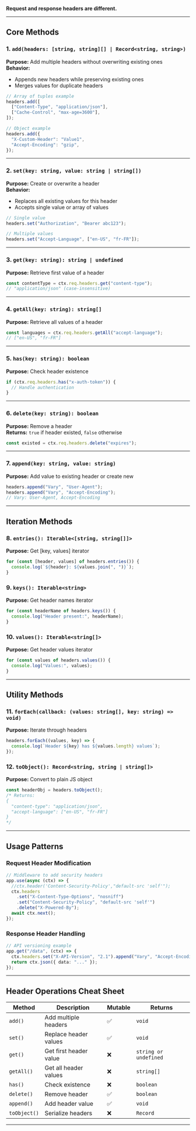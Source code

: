 **Request and response headers are different.**

---

## **Core Methods**

### **1. `add(headers: [string, string][] | Record<string, string>)`**

**Purpose:** Add multiple headers without overwriting existing ones  
**Behavior:**

- Appends new headers while preserving existing ones
- Merges values for duplicate headers

```ts
// Array of tuples example
headers.add([
  ["Content-Type", "application/json"],
  ["Cache-Control", "max-age=3600"],
]);

// Object example
headers.add({
  "X-Custom-Header": "Value1",
  "Accept-Encoding": "gzip",
});
```

---

### **2. `set(key: string, value: string | string[])`**

**Purpose:** Create or overwrite a header  
**Behavior:**

- Replaces all existing values for this header
- Accepts single value or array of values

```ts
// Single value
headers.set("Authorization", "Bearer abc123");

// Multiple values
headers.set("Accept-Language", ["en-US", "fr-FR"]);
```

---

### **3. `get(key: string): string | undefined`**

**Purpose:** Retrieve first value of a header

```ts
const contentType = ctx.req.headers.get("content-type");
// "application/json" (case-insensitive)
```

---

### **4. `getAll(key: string): string[]`**

**Purpose:** Retrieve all values of a header

```ts
const languages = ctx.req.headers.getAll("accept-language");
// ["en-US", "fr-FR"]
```

---

### **5. `has(key: string): boolean`**

**Purpose:** Check header existence

```ts
if (ctx.req.headers.has("x-auth-token")) {
  // Handle authentication
}
```

---

### **6. `delete(key: string): boolean`**

**Purpose:** Remove a header  
**Returns:** `true` if header existed, `false` otherwise

```ts
const existed = ctx.req.headers.delete("expires");
```

---

### **7. `append(key: string, value: string)`**

**Purpose:** Add value to existing header or create new

```ts
headers.append("Vary", "User-Agent");
headers.append("Vary", "Accept-Encoding");
// Vary: User-Agent, Accept-Encoding
```

---

## **Iteration Methods**

### **8. `entries(): Iterable<[string, string[]]>`**

**Purpose:** Get [key, values] iterator

```ts
for (const [header, values] of headers.entries()) {
  console.log(`${header}: ${values.join(", ")}`);
}
```

### **9. `keys(): Iterable<string>`**

**Purpose:** Get header names iterator

```ts
for (const headerName of headers.keys()) {
  console.log("Header present:", headerName);
}
```

### **10. `values(): Iterable<string[]>`**

**Purpose:** Get header values iterator

```ts
for (const values of headers.values()) {
  console.log("Values:", values);
}
```

---

## **Utility Methods**

### **11. `forEach(callback: (values: string[], key: string) => void)`**

**Purpose:** Iterate through headers

```ts
headers.forEach((values, key) => {
  console.log(`Header ${key} has ${values.length} values`);
});
```

### **12. `toObject(): Record<string, string | string[]>`**

**Purpose:** Convert to plain JS object

```ts
const headerObj = headers.toObject();
/* Returns:
{
  "content-type": "application/json",
  "accept-language": ["en-US", "fr-FR"]
}
*/
```

---

## **Usage Patterns**

### **Request Header Modification**

```ts
// Middleware to add security headers
app.use(async (ctx) => {
  //ctx.header('Content-Security-Policy',"default-src 'self'");
  ctx.headers
    .set("X-Content-Type-Options", "nosniff")
    .set("Content-Security-Policy", "default-src 'self'")
    .delete("X-Powered-By");
  await ctx.next();
});
```

### **Response Header Handling**

```ts
// API versioning example
app.get("/data", (ctx) => {
  ctx.headers.set("X-API-Version", "2.1").append("Vary", "Accept-Encoding");
  return ctx.json({ data: "..." });
});
```

---

## **Header Operations Cheat Sheet**

| Method       | Description            | Mutable | Returns               |
| ------------ | ---------------------- | ------- | --------------------- |
| `add()`      | Add multiple headers   | ✅      | `void`                |
| `set()`      | Replace header values  | ✅      | `void`                |
| `get()`      | Get first header value | ❌      | `string or undefined` |
| `getAll()`   | Get all header values  | ❌      | `string[]`            |
| `has()`      | Check existence        | ❌      | `boolean`             |
| `delete()`   | Remove header          | ✅      | `boolean`             |
| `append()`   | Add header value       | ✅      | `void`                |
| `toObject()` | Serialize headers      | ❌      | `Record`              |

---
